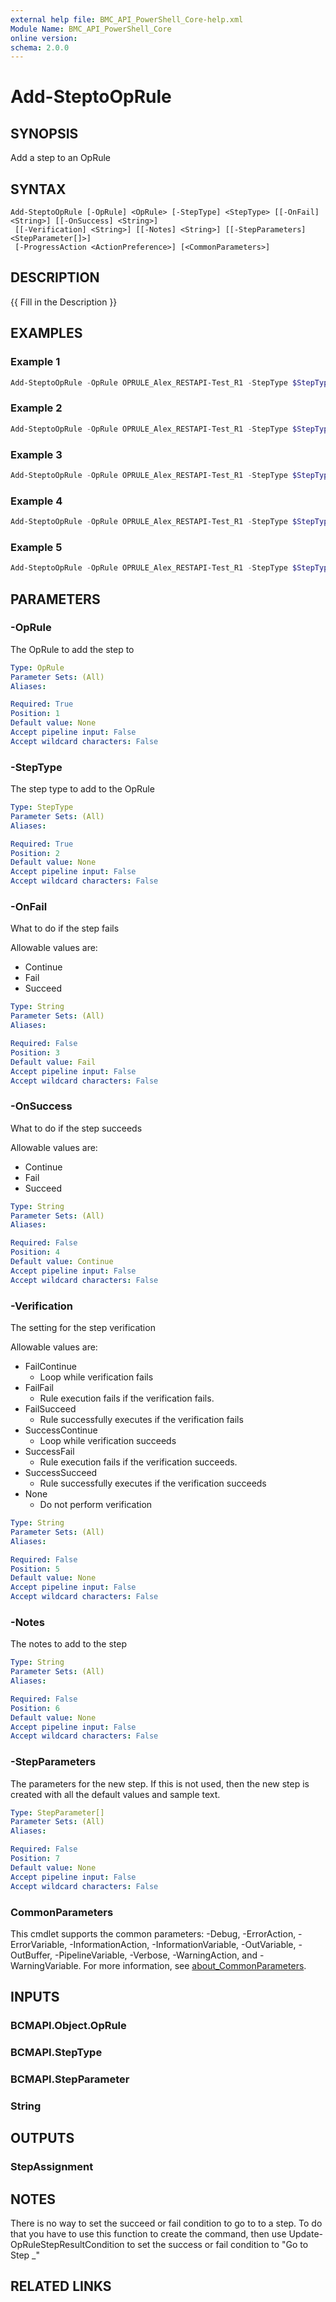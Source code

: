```yaml
---
external help file: BMC_API_PowerShell_Core-help.xml
Module Name: BMC_API_PowerShell_Core
online version:
schema: 2.0.0
---
```


# Add-SteptoOpRule

## SYNOPSIS

Add a step to an OpRule

## SYNTAX

```text
Add-SteptoOpRule [-OpRule] <OpRule> [-StepType] <StepType> [[-OnFail] <String>] [[-OnSuccess] <String>]
 [[-Verification] <String>] [[-Notes] <String>] [[-StepParameters] <StepParameter[]>]
 [-ProgressAction <ActionPreference>] [<CommonParameters>]
```

## DESCRIPTION

{{ Fill in the Description }}

## EXAMPLES

### Example 1

```PowerShell
Add-SteptoOpRule -OpRule OPRULE_Alex_RESTAPI-Test_R1 -StepType $StepType
```

### Example 2

```PowerShell
Add-SteptoOpRule -OpRule OPRULE_Alex_RESTAPI-Test_R1 -StepType $StepType -StepParameters $StepParameters -OnFail Succeed
```

### Example 3

```PowerShell
Add-SteptoOpRule -OpRule OPRULE_Alex_RESTAPI-Test_R1 -StepType $StepType -StepParameters $StepParameters -OnSuccess Succeed
```

### Example 4

```PowerShell
Add-SteptoOpRule -OpRule OPRULE_Alex_RESTAPI-Test_R1 -StepType $StepType -StepParameters $StepParameters -Verification FailSucceed
```

### Example 5

```PowerShell
Add-SteptoOpRule -OpRule OPRULE_Alex_RESTAPI-Test_R1 -StepType $StepType -StepParameters $StepParameters -Notes 'This step is here because xyz'
```

## PARAMETERS

### -OpRule

The OpRule to add the step to

```yaml
Type: OpRule
Parameter Sets: (All)
Aliases:

Required: True
Position: 1
Default value: None
Accept pipeline input: False
Accept wildcard characters: False
```

### -StepType

The step type to add to the OpRule

```yaml
Type: StepType
Parameter Sets: (All)
Aliases:

Required: True
Position: 2
Default value: None
Accept pipeline input: False
Accept wildcard characters: False
```

### -OnFail

What to do if the step fails

Allowable values are:

- Continue
- Fail
- Succeed

```yaml
Type: String
Parameter Sets: (All)
Aliases:

Required: False
Position: 3
Default value: Fail
Accept pipeline input: False
Accept wildcard characters: False
```

### -OnSuccess

What to do if the step succeeds

Allowable values are:

- Continue
- Fail
- Succeed

```yaml
Type: String
Parameter Sets: (All)
Aliases:

Required: False
Position: 4
Default value: Continue
Accept pipeline input: False
Accept wildcard characters: False
```

### -Verification

The setting for the step verification

Allowable values are:

- FailContinue
    - Loop while verification fails
- FailFail
    - Rule execution fails if the verification fails.
- FailSucceed
    - Rule successfully executes if the verification fails
- SuccessContinue
    - Loop while verification succeeds
- SuccessFail
    - Rule execution fails if the verification succeeds.
- SuccessSucceed
    - Rule successfully executes if the verification succeeds
- None
    - Do not perform verification


```yaml
Type: String
Parameter Sets: (All)
Aliases:

Required: False
Position: 5
Default value: None
Accept pipeline input: False
Accept wildcard characters: False
```

### -Notes

The notes to add to the step

```yaml
Type: String
Parameter Sets: (All)
Aliases:

Required: False
Position: 6
Default value: None
Accept pipeline input: False
Accept wildcard characters: False
```

### -StepParameters

The parameters for the new step.
If this is not used, then the new step is created with all the default values and sample text.

```yaml
Type: StepParameter[]
Parameter Sets: (All)
Aliases:

Required: False
Position: 7
Default value: None
Accept pipeline input: False
Accept wildcard characters: False
```

### CommonParameters

This cmdlet supports the common parameters: -Debug, -ErrorAction, -ErrorVariable, -InformationAction, -InformationVariable, -OutVariable, -OutBuffer, -PipelineVariable, -Verbose, -WarningAction, and -WarningVariable. For more information, see [about_CommonParameters](http://go.microsoft.com/fwlink/?LinkID=113216).

## INPUTS

### BCMAPI.Object.OpRule

### BCMAPI.StepType

### BCMAPI.StepParameter

### String

## OUTPUTS

### StepAssignment

## NOTES

There is no way to set the succeed or fail condition to go to to a step.
To do that you have to use this function to create the command, then use Update-OpRuleStepResultCondition to set the success or fail condition to "Go to Step _"

## RELATED LINKS
